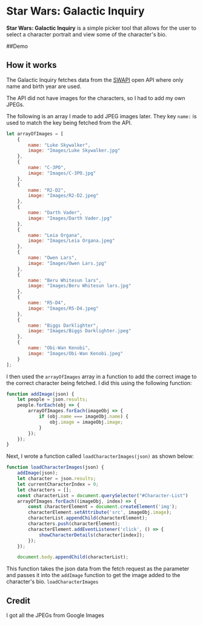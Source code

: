 # Star Wars: Galactic Inquiry

**Star Wars: Galactic Inquiry** is a simple picker tool that allows for the user to select a character portrait and view some of the character's bio.

##Demo


## How it works

The Galactic Inquiry fetches data from the [SWAPI](https://swapi.dev/api/people/) open API where only name and birth year are used.

The API did not have images for the characters, so I had to add my own JPEGs.

The following is an array I made to add JPEG images later.  They key ```name:``` is used to match the key being fetched from the API.

```js
let arrayOfImages = [
    {
        name: "Luke Skywalker",
        image: "Images/Luke Skywalker.jpg"
    },
    {
        name: "C-3PO",
        image: "Images/C-3PO.jpg"
    },
    {
        name: "R2-D2",
        image: "Images/R2-D2.jpeg"
    },
    {
        name: "Darth Vader",
        image: "Images/Darth Vader.jpg"
    },
    {
        name: "Leia Organa",
        image: "Images/Leia Organa.jpeg"
    },
    {
        name: "Owen Lars",
        image: "Images/Owen Lars.jpg"
    },
    {
        name: "Beru Whitesun lars",
        image: "Images/Beru Whitesun lars.jpg"
    },
    {
        name: "R5-D4",
        image: "Images/R5-D4.jpeg"
    },
    {
        name: "Biggs Darklighter",
        image: "Images/Biggs Darklighter.jpeg"
    },
    {
        name: "Obi-Wan Kenobi",
        image: "Images/Obi-Wan Kenobi.jpeg"
    }
];
```
I then used the ```arrayOfImages``` array in a function to add the correct image to the correct character being fetched.  I did this using the following function:

```js
function addImage(json) {
    let people = json.results;
    people.forEach(obj => {
        arrayOfImages.forEach(imageObj => {
            if (obj.name === imageObj.name) {
                obj.image = imageObj.image;
            }
        });
    });
}
```
Next, I wrote a function called ```loadCharacterImages(json)``` as shown below:
```js
function loadCharacterImages(json) {
    addImage(json);
    let character = json.results;
    let currentCharacterIndex = 0;
    let characters = [];
    const characterList = document.querySelector("#Character-List")
    arrayOfImages.forEach((imageObj, index) => {
        const characterElement = document.createElement('img');
        characterElement.setAttribute('src', imageObj.image);
        characterList.appendChild(characterElement);
        characters.push(characterElement);
        characterElement.addEventListener('click', () => {
            showCharacterDetails(character[index]);
        });
    });

    document.body.appendChild(characterList);
```
This function takes the json data from the fetch request as the parameter and passes it into the ```addImage``` function to get the image added to the character's bio.  ```loadCharacterImages``` 

## Credit

I got all the JPEGs from Google Images 